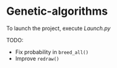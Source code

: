 Genetic-algorithms
==================
To launch the project, execute _Launch.py_

TODO:
- Fix probability in `breed_all()`
- Improve `redraw()`

